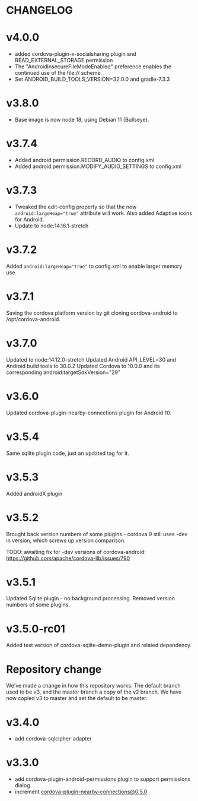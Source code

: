 # CHANGELOG

# v4.0.0
- added cordova-plugin-x-socialsharing plugin and READ_EXTERNAL_STORAGE permission
- The "AndroidInsecureFileModeEnabled" preference enables the continued use of the file:// scheme.
- Set ANDROID_BUILD_TOOLS_VERSION=32.0.0 and gradle-7.3.3

# v3.8.0
- Base image is now node 18, using Debian 11 (Bullseye).

# v3.7.4
- Added android.permission.RECORD_AUDIO to config.xml
- Added android.permission.MODIFY_AUDIO_SETTINGS to config.xml

# v3.7.3
- Tweaked the edit-config property so that the new `android:largeHeap="true"` attribute will work. Also added Adaptive icons for Android.
- Update to node:14.16.1-stretch

# v3.7.2
Added `android:largeHeap="true"` to config.xml to enable larger memory use.

# v3.7.1
Saving the cordova platform version by git cloning cordova-android to /opt/cordova-android.

# v3.7.0
Updated to node:14.12.0-stretch
Updated Android API_LEVEL=30 and Android build tools to 30.0.2
Updated Cordova to 10.0.0 and its corresponding android:targetSdkVersion="29"

# v3.6.0
Updated cordova-plugin-nearby-connections plugin for Android 10.

# v3.5.4
Same sqlite plugin code, just an updated tag for it.

# v3.5.3
Added androidX plugin

# v3.5.2
Brought back version numbers of some plugins - cordova 9 still uses -dev in version, which screws up version comparison.

TODO: awaiting fix for -dev versions of cordova-android: https://github.com/apache/cordova-lib/issues/790

# v3.5.1
Updated Sqlite plugin - no background processing. 
Removed version numbers of some plugins.

# v3.5.0-rc01
Added test version of cordova-sqlite-demo-plugin and related dependency.

# Repository change
We've made a change in how this repository works. The default branch used to be v3, and the master branch a copy of the v2 branch. We have now copied v3 to master and set the default to be master. 

# v3.4.0
- add cordova-sqlcipher-adapter

# v3.3.0
- add cordova-plugin-android-permissions plugin to support permissions dialog
- increment cordova-plugin-nearby-connections@0.5.0
